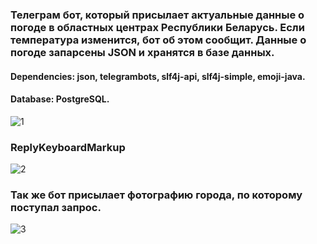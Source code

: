 ### Телеграм бот, который присылает актуальные данные о погоде в областных центрах Республики Беларусь. Если температура изменится, бот об этом сообщит. Данные о погоде запарсены JSON и хранятся в базе данных.
#### Dependencies: json, telegrambots, slf4j-api, slf4j-simple, emoji-java.
#### Database: PostgreSQL.

![1](https://user-images.githubusercontent.com/93983025/182145494-4fe3b0e5-132c-43df-a28a-bae13b279eeb.jpg) 
### ReplyKeyboardMarkup
![2](https://user-images.githubusercontent.com/93983025/182145565-05c639c4-ea33-4c56-b79a-0dba9dc0f3a3.jpg)
### Так же бот присылает фотографию города, по которому поступал запрос.
![3](https://user-images.githubusercontent.com/93983025/182145581-4b813107-e18e-41d6-8cf2-c6d25494eaee.jpg)


